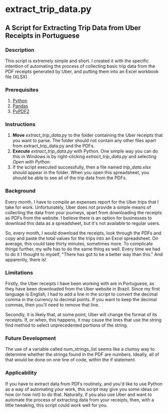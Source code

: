 # extract_trip_data.py
## A Script for Extracting Trip Data from Uber Receipts in Portuguese

### Description

This script is extremely simple and short. I created it with the specific intention of automating the process of collecting basic trip data from the PDF receipts generated by Uber, and putting them into an Excel workbook file (XLSX).

### Prerequisites

1. [Python](https://www.python.org/downloads/)
2. [Pandas](https://pandas.pydata.org/getting_started.html)
3. [PyPDF2](https://pypi.org/project/PyPDF2/)

### Instructions

1. **Move** *extract_trip_data.py* to the folder containing the Uber receipts that you want to parse. The folder should not contain any other files apart from extract_trip_data.py and the PDFs.
2. **Execute** *extract_trip_data.py* with Python. One simple way you can do this in Windows is by right-clicking *extract_trip_data.py* and selecting *Open with Python*.
3. If the script executed successfully, then a file named *trip_data.xlsx* should appear in the folder. When you open this spreadsheet, you should be able to see all of the trip data from the PDFs.

### Background

Every month, I have to compile an expenses report for the Uber trips that I take for work. Unfortunately, Uber does not provide a simple means of collecting the data from your journeys, apart from downloading the receipts as PDFs from the website. I believe there is an option for businesses to download this data as a spreadsheet, but it's not available to regular users.

So, every month, I would download the receipts, look through the PDFs and copy and paste the total values for the trips into an Excel spreadsheet. On average, this could take thirty minutes, sometimes more. To complicate things further, my wife has to do the same thing as well. Every time we had to do it I thought to myself, "There has got to be a better way than this." And apparently, there is!

### Limitations

Firstly, the Uber receipts I have been working with are in Portuguese, as they have been downloaded from the Uber website in Brazil. Since my first language is English, I had to add a line in the script to convert the decimal comma in the currency to decimal points. If you want to keep the decimal commas, then you'll need to remove that line.

Secondly, it is likely that, at some point, Uber will change the format of its receipts. If, or when, this happens, it may cause the lines that use the string find method to select unprecedented portions of the string.

### Future Development

The use of a variable called num_strings_list seems like a clumsy way to determine whether the strings found in the PDF are numbers. Ideally, all of that would be done on one line of code, within the if statement.

### Applicability

If you have to extract data from PDFs routinely, and you'd like to use Python as a way of automating your work, this script may give you some ideas on how (or how not) to do that. Naturally, if you also use Uber and want to automate the process of extracting data from your receipts, then, with a little tweaking, this script could work well for you.

